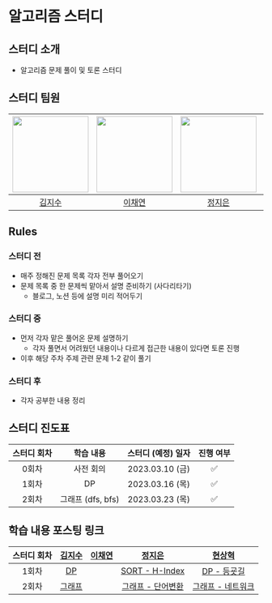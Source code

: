 # 알고리즘 스터디
## 스터디 소개
- 알고리즘 문제 풀이 및 토론 스터디

## 스터디 팀원
| [<img src="https://github.com/JisooKim-f1b.png" width="150px">](https://github.com/JisooKim-f1b) | [<img src="https://github.com/202002538.png" width="150px">](https://github.com/202002538) | [<img src="https://github.com/ssstopeun.png" width="150px">](https://github.com/ssstopeun) | [<img src="https://github.com/gmelon.png" width="150px">](https://github.com/gmelon) |
| :---: | :---: | :---: | :---: |
| [김지수](https://github.com/JisooKim-f1b) | [이채연](https://github.com/202002538) | [정지은](https://github.com/ssstopeun) | [현상혁](https://github.com/gmelon) | 

## Rules
### 스터디 전
- 매주 정해진 문제 목록 각자 전부 풀어오기
- 문제 목록 중 한 문제씩 맡아서 설명 준비하기 (사다리타기)
  - 블로그, 노션 등에 설명 미리 적어두기

### 스터디 중
- 먼저 각자 맡은 풀어온 문제 설명하기
  - 각자 풀면서 어려웠던 내용이나 다르게 접근한 내용이 있다면 토론 진행
- 이후 해당 주차 주제 관련 문제 1-2 같이 풀기

### 스터디 후
- 각자 공부한 내용 정리

## 스터디 진도표
| 스터디 회차 | 학습 내용 | 스터디 (예정) 일자 | 진행 여부 |
| :---: | :---: | :---: | :---: |
| 0회차 | 사전 회의 | 2023.03.10 (금) | ✅ |
| 1회차 | DP | 2023.03.16 (목) | ✅ |
| 2회차 | 그래프 (dfs, bfs) | 2023.03.23 (목) | ✅ |

## 학습 내용 포스팅 링크
| 스터디 회차 | [김지수](https://github.com/JisooKim-f1b) | [이채연](https://github.com/202002538) | [정지은](https://github.com/ssstopeun) | [현상혁](https://github.com/gmelon) |
| :---: | :---: | :---: | :---: | :---: |
| 1회차 | [DP](https://tranquil-trumpet-3a4.notion.site/1-DP-082531614bef47f68fd8b448238bc818) |  | [SORT - H-Index](https://righteous-galette-116.notion.site/H-Index-a2ab09c7fb0747b695326cd58ccc1264) | [DP - 등굣길](https://sh-hyun.tistory.com/82) |
| 2회차 | [그래프](https://tranquil-trumpet-3a4.notion.site/2-DFS-BFS-7fb0861e725f44c8affb94247357389e) |  | [그래프 - 단어변환](https://righteous-galette-116.notion.site/e0b4c64b284f4df0bf8a21fc6442b8d3) | [그래프 - 네트워크](https://sh-hyun.tistory.com/88) |
